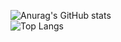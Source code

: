 ![Anurag's GitHub stats](https://github-readme-stats.vercel.app/api?username=Speechless22&show_icons=true&theme=transparent&card_width=500px)  
![Top Langs](https://github-readme-stats.vercel.app/api/top-langs/?username=Speechless22&layout=compact&theme=transparent&card_width=500px)
